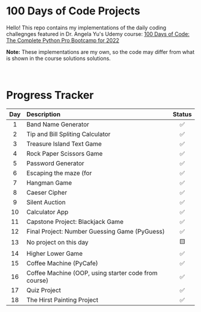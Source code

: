 # 100 Days of Code Projects

Hello! This repo contains my implementations of the daily coding challegnges featured in Dr. Angela Yu's Udemy course: [100 Days of Code: The Complete Python Pro Bootcamp for 2022](https://www.udemy.com/course/100-days-of-code/)

**Note:** These implementations are my own, so the code may differ from what is shown in the course solutions solutions.  
<br>
<br>
# Progress Tracker

| Day   | Description   | Status    |
| :-----: | :------------- | :-------: |
| 1     | Band Name Generator | ✅  |
| 2     | Tip and Bill Spliting Calculator | ✅  |
| 3     | Treasure Island Text Game | ✅  |
| 4     | Rock Paper Scissors Game | ✅  |
| 5     | Password Generator | ✅  |
| 6     | Escaping the maze (for | ✅  |
| 7     | Hangman Game | ✅  |
| 8     | Caeser Cipher | ✅  |
| 9     | Silent Auction | ✅  |
| 10    | Calculator App | ✅  |
| 11    | Capstone Project: Blackjack Game | ✅  |
| 12    | Final Project: Number Guessing Game  (PyGuess) | ✅  |
| 13    | No project on this day | 🟨 |
| 14    | Higher Lower Game | ✅  |
| 15    | Coffee Machine (PyCafe) | ✅  |
| 16    | Coffee Machine (OOP, using starter code from course) | ✅  |
| 17    | Quiz Project | ✅  |
| 18    | The Hirst Painting Project | ✅  |